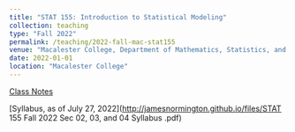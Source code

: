 ```yaml
---
title: "STAT 155: Introduction to Statistical Modeling"
collection: teaching
type: "Fall 2022"
permalink: /teaching/2022-fall-mac-stat155
venue: "Macalester College, Department of Mathematics, Statistics, and Computer Science"
date: 2022-01-01
location: "Macalester College"
---
```

[Class Notes](https://bcheggeseth.github.io/Stat155Notes/)

[Syllabus, as of July 27, 2022](http://jamesnormington.github.io/files/STAT 155 Fall 2022 Sec 02, 03, and 04 Syllabus .pdf)


